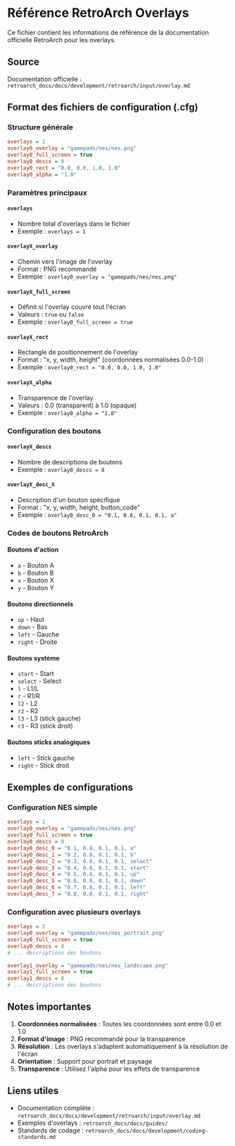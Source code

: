 # Référence RetroArch Overlays

Ce fichier contient les informations de référence de la documentation officielle RetroArch pour les overlays.

## Source
Documentation officielle : `retroarch_docs/docs/development/retroarch/input/overlay.md`

## Format des fichiers de configuration (.cfg)

### Structure générale
```ini
overlays = 1
overlay0_overlay = "gamepads/nes/nes.png"
overlay0_full_screen = true
overlay0_descs = 0
overlay0_rect = "0.0, 0.0, 1.0, 1.0"
overlay0_alpha = "1.0"
```

### Paramètres principaux

#### `overlays`
- Nombre total d'overlays dans le fichier
- Exemple : `overlays = 1`

#### `overlayX_overlay`
- Chemin vers l'image de l'overlay
- Format : PNG recommandé
- Exemple : `overlay0_overlay = "gamepads/nes/nes.png"`

#### `overlayX_full_screen`
- Définit si l'overlay couvre tout l'écran
- Valeurs : `true` ou `false`
- Exemple : `overlay0_full_screen = true`

#### `overlayX_rect`
- Rectangle de positionnement de l'overlay
- Format : "x, y, width, height" (coordonnées normalisées 0.0-1.0)
- Exemple : `overlay0_rect = "0.0, 0.0, 1.0, 1.0"`

#### `overlayX_alpha`
- Transparence de l'overlay
- Valeurs : 0.0 (transparent) à 1.0 (opaque)
- Exemple : `overlay0_alpha = "1.0"`

### Configuration des boutons

#### `overlayX_descs`
- Nombre de descriptions de boutons
- Exemple : `overlay0_descs = 8`

#### `overlayX_desc_X`
- Description d'un bouton spécifique
- Format : "x, y, width, height, button_code"
- Exemple : `overlay0_desc_0 = "0.1, 0.8, 0.1, 0.1, a"`

### Codes de boutons RetroArch

#### Boutons d'action
- `a` - Bouton A
- `b` - Bouton B
- `x` - Bouton X
- `y` - Bouton Y

#### Boutons directionnels
- `up` - Haut
- `down` - Bas
- `left` - Gauche
- `right` - Droite

#### Boutons système
- `start` - Start
- `select` - Select
- `l` - L1/L
- `r` - R1/R
- `l2` - L2
- `r2` - R2
- `l3` - L3 (stick gauche)
- `r3` - R3 (stick droit)

#### Boutons sticks analogiques
- `left` - Stick gauche
- `right` - Stick droit

## Exemples de configurations

### Configuration NES simple
```ini
overlays = 1
overlay0_overlay = "gamepads/nes/nes.png"
overlay0_full_screen = true
overlay0_descs = 8
overlay0_desc_0 = "0.1, 0.8, 0.1, 0.1, a"
overlay0_desc_1 = "0.2, 0.8, 0.1, 0.1, b"
overlay0_desc_2 = "0.3, 0.8, 0.1, 0.1, select"
overlay0_desc_3 = "0.4, 0.8, 0.1, 0.1, start"
overlay0_desc_4 = "0.5, 0.8, 0.1, 0.1, up"
overlay0_desc_5 = "0.6, 0.8, 0.1, 0.1, down"
overlay0_desc_6 = "0.7, 0.8, 0.1, 0.1, left"
overlay0_desc_7 = "0.8, 0.8, 0.1, 0.1, right"
```

### Configuration avec plusieurs overlays
```ini
overlays = 2
overlay0_overlay = "gamepads/nes/nes_portrait.png"
overlay0_full_screen = true
overlay0_descs = 8
# ... descriptions des boutons

overlay1_overlay = "gamepads/nes/nes_landscape.png"
overlay1_full_screen = true
overlay1_descs = 8
# ... descriptions des boutons
```

## Notes importantes

1. **Coordonnées normalisées** : Toutes les coordonnées sont entre 0.0 et 1.0
2. **Format d'image** : PNG recommandé pour la transparence
3. **Résolution** : Les overlays s'adaptent automatiquement à la résolution de l'écran
4. **Orientation** : Support pour portrait et paysage
5. **Transparence** : Utilisez l'alpha pour les effets de transparence

## Liens utiles

- Documentation complète : `retroarch_docs/docs/development/retroarch/input/overlay.md`
- Exemples d'overlays : `retroarch_docs/docs/guides/`
- Standards de codage : `retroarch_docs/docs/development/coding-standards.md`
